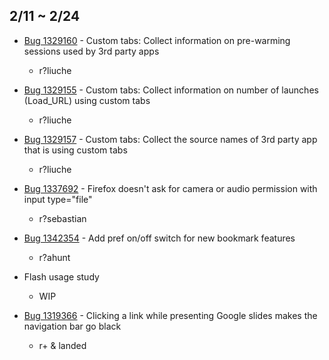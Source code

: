 ## 2/11 ~ 2/24

- [Bug 1329160](https://bugzilla.mozilla.org/show_bug.cgi?id=1329160) - Custom tabs: Collect information on pre-warming sessions used by 3rd party apps
    - r?liuche

- [Bug 1329155](https://bugzilla.mozilla.org/show_bug.cgi?id=1329155) - Custom tabs: Collect information on number of launches (Load_URL) using custom tabs
    - r?liuche
    
- [Bug 1329157](https://bugzilla.mozilla.org/show_bug.cgi?id=1329157) - Custom tabs: Collect the source names of 3rd party app that is using custom tabs 
    - r?liuche
    
- [Bug 1337692](https://bugzilla.mozilla.org/show_bug.cgi?id=1337692) - Firefox doesn't ask for camera or audio permission with input type="file"
    - r?sebastian
    
- [Bug 1342354](https://bugzilla.mozilla.org/show_bug.cgi?id=1342354) - Add pref on/off switch for new bookmark features
    - r?ahunt

- Flash usage study 
    - WIP

- [Bug 1319366](https://bugzilla.mozilla.org/show_bug.cgi?id=1319366) -  Clicking a link while presenting Google slides makes the navigation bar go black
    - r+ & landed 

